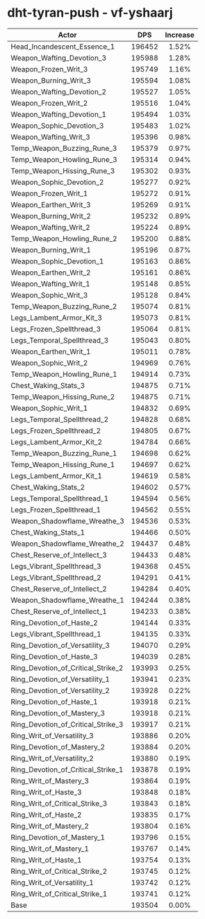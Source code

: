 # dht-tyran-push - vf-yshaarj
| Actor | DPS | Increase |
|---|:---:|:---:|
|Head_Incandescent_Essence_1|196452|1.52%|
|Weapon_Wafting_Devotion_3|195988|1.28%|
|Weapon_Frozen_Writ_3|195749|1.16%|
|Weapon_Burning_Writ_3|195594|1.08%|
|Weapon_Wafting_Devotion_2|195527|1.05%|
|Weapon_Frozen_Writ_2|195516|1.04%|
|Weapon_Wafting_Devotion_1|195494|1.03%|
|Weapon_Sophic_Devotion_3|195483|1.02%|
|Weapon_Wafting_Writ_3|195396|0.98%|
|Temp_Weapon_Buzzing_Rune_3|195379|0.97%|
|Temp_Weapon_Howling_Rune_3|195314|0.94%|
|Temp_Weapon_Hissing_Rune_3|195302|0.93%|
|Weapon_Sophic_Devotion_2|195277|0.92%|
|Weapon_Frozen_Writ_1|195272|0.91%|
|Weapon_Earthen_Writ_3|195269|0.91%|
|Weapon_Burning_Writ_2|195232|0.89%|
|Weapon_Wafting_Writ_2|195224|0.89%|
|Temp_Weapon_Howling_Rune_2|195200|0.88%|
|Weapon_Burning_Writ_1|195196|0.87%|
|Weapon_Sophic_Devotion_1|195163|0.86%|
|Weapon_Earthen_Writ_2|195161|0.86%|
|Weapon_Wafting_Writ_1|195148|0.85%|
|Weapon_Sophic_Writ_3|195128|0.84%|
|Temp_Weapon_Buzzing_Rune_2|195074|0.81%|
|Legs_Lambent_Armor_Kit_3|195073|0.81%|
|Legs_Frozen_Spellthread_3|195064|0.81%|
|Legs_Temporal_Spellthread_3|195043|0.80%|
|Weapon_Earthen_Writ_1|195011|0.78%|
|Weapon_Sophic_Writ_2|194969|0.76%|
|Temp_Weapon_Howling_Rune_1|194914|0.73%|
|Chest_Waking_Stats_3|194875|0.71%|
|Temp_Weapon_Hissing_Rune_2|194875|0.71%|
|Weapon_Sophic_Writ_1|194832|0.69%|
|Legs_Temporal_Spellthread_2|194828|0.68%|
|Legs_Frozen_Spellthread_2|194805|0.67%|
|Legs_Lambent_Armor_Kit_2|194784|0.66%|
|Temp_Weapon_Buzzing_Rune_1|194698|0.62%|
|Temp_Weapon_Hissing_Rune_1|194697|0.62%|
|Legs_Lambent_Armor_Kit_1|194619|0.58%|
|Chest_Waking_Stats_2|194602|0.57%|
|Legs_Temporal_Spellthread_1|194594|0.56%|
|Legs_Frozen_Spellthread_1|194562|0.55%|
|Weapon_Shadowflame_Wreathe_3|194536|0.53%|
|Chest_Waking_Stats_1|194466|0.50%|
|Weapon_Shadowflame_Wreathe_2|194437|0.48%|
|Chest_Reserve_of_Intellect_3|194433|0.48%|
|Legs_Vibrant_Spellthread_3|194368|0.45%|
|Legs_Vibrant_Spellthread_2|194291|0.41%|
|Chest_Reserve_of_Intellect_2|194284|0.40%|
|Weapon_Shadowflame_Wreathe_1|194244|0.38%|
|Chest_Reserve_of_Intellect_1|194233|0.38%|
|Ring_Devotion_of_Haste_2|194144|0.33%|
|Legs_Vibrant_Spellthread_1|194135|0.33%|
|Ring_Devotion_of_Versatility_3|194070|0.29%|
|Ring_Devotion_of_Haste_3|194039|0.28%|
|Ring_Devotion_of_Critical_Strike_2|193993|0.25%|
|Ring_Devotion_of_Versatility_1|193941|0.23%|
|Ring_Devotion_of_Versatility_2|193928|0.22%|
|Ring_Devotion_of_Haste_1|193918|0.21%|
|Ring_Devotion_of_Mastery_3|193918|0.21%|
|Ring_Devotion_of_Critical_Strike_3|193917|0.21%|
|Ring_Writ_of_Versatility_3|193886|0.20%|
|Ring_Devotion_of_Mastery_2|193884|0.20%|
|Ring_Writ_of_Versatility_2|193880|0.19%|
|Ring_Devotion_of_Critical_Strike_1|193878|0.19%|
|Ring_Writ_of_Mastery_3|193864|0.19%|
|Ring_Writ_of_Haste_3|193848|0.18%|
|Ring_Writ_of_Critical_Strike_3|193843|0.18%|
|Ring_Writ_of_Haste_2|193835|0.17%|
|Ring_Writ_of_Mastery_2|193804|0.16%|
|Ring_Devotion_of_Mastery_1|193796|0.15%|
|Ring_Writ_of_Mastery_1|193767|0.14%|
|Ring_Writ_of_Haste_1|193754|0.13%|
|Ring_Writ_of_Critical_Strike_2|193745|0.12%|
|Ring_Writ_of_Versatility_1|193742|0.12%|
|Ring_Writ_of_Critical_Strike_1|193741|0.12%|
|Base|193504|0.00%|
